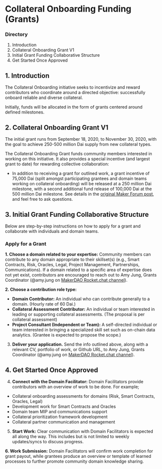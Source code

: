 # Collateral Onboarding Funding \(Grants\)

### Directory 

1. Introduction
2. Collateral Onboarding Grant V1
3. Initial Grant Funding Collaborative Structure
4. Get Started Once Approved

## 1. Introduction

The Collateral Onboarding initiative seeks to incentivize and reward contributors who coordinate around a directed objective: successfully onboard reliable and diverse collateral. 

Initially, funds will be allocated in the form of grants centered around defined milestones. 

## **2. Collateral Onboarding Grant V1**

The initial grant runs from September 18, 2020, to November 30, 2020, with the goal to achieve 250-500 million Dai supply from new collateral types.

The Collateral Onboarding Grant funds community members interested in working on this initiative. It also provides a special incentive \(and largest grant to date\) for rewarding collective collaboration:

* In addition to receiving a grant for outlined work, a grant incentive of 75,000 Dai \(split amongst participating grantees and domain teams working on collateral onboarding\) will be released at a 250 million Dai milestone, with a second additional fund release of 100,000 Dai at the 500 million Dai milestone. See details in the [original Maker Forum post](https://forum.makerdao.com/t/collateral-onboarding-grants/4252), and feel free to ask questions.

## **3. Initial Grant Funding Collaborative Structure** 

Below are step-by-step instructions on how to apply for a grant and collaborate with individuals and domain teams.

### **Apply for a Grant**

**1. Choose a domain related to your expertise:** Community members can contribute to any domain appropriate to their skillset\(s\) \(e.g., Smart Contracts, Risk, Oracles, Legal, Project Management, Partnerships, Communications\). If a domain related to a specific area of expertise does not yet exist, contributors are encouraged to reach out to Amy Jung, Grants Coordinator \(@amy.jung on [MakerDAO Rocket.chat channel](https://chat.makerdao.com/)\).   

**2. Choose a contribution role type:**

* **Domain Contributor:** An individual who can contribute generally to a domain. \(Hourly rate of 60 Dai.\)
* **Collateral Assessment Contributor:** An individual or team interested in leading or supporting collateral assessments. \(The proposal is per collateral assessment\)
* **Project Consultant \(Independent or Team\):** A self-directed individual or team interested in bringing a specialized skill set such as on-chain data analytics. \(Grantee is expected to propose the scope.\)

3. **Deliver your application.** Send the info outlined above, along with a relevant CV, portfolio of work, or Github URL, to Amy Jung, Grants Coordinator \(@amy.jung on [MakerDAO Rocket.chat channel](https://chat.makerdao.com/)\).   

## **4. Get Started Once Approved**

4. **Connect with the Domain Facilitator:** Domain Facilitators provide contributors with an overview of work to be done. For example; 

* Collateral onboarding assessments for domains \(Risk, Smart Contracts, Oracles, Legal\)
* Development work for Smart Contracts and Oracles
* Domain team MIP and communications support
* Collateral prioritization framework development
* Collateral partner communication and management

5. **Start Work:** Clear communication with Domain Facilitators is expected all along the way. This includes but is not limited to weekly updates/syncs to discuss progress.

**6. Work Submission:** Domain Facilitators will confirm work completion for grant payout, while grantees produce an overview or template of learned processes to further promote community domain knowledge sharing.

